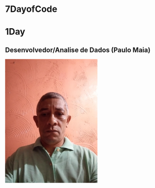 # 7DayofCode
# 1Day

## Desenvolvedor/Analise de Dados (Paulo Maia)  
<img src="FotoI.jpg" width="300">
